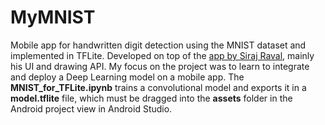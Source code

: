 # MyMNIST
  Mobile app for handwritten digit detection using the MNIST dataset and implemented in TFLite.  Developed on top of the [app by Siraj Raval](https://github.com/llSourcell/A_Guide_to_Running_Tensorflow_Models_on_Android), mainly his UI and drawing API. My focus on the project was to learn to integrate and deploy a Deep Learning model on a mobile app.  The **MNIST_for_TFLite.ipynb** trains a convolutional model and exports it in a **model.tflite** file, which must be dragged into the **assets** folder in the Android project view in Android Studio.
